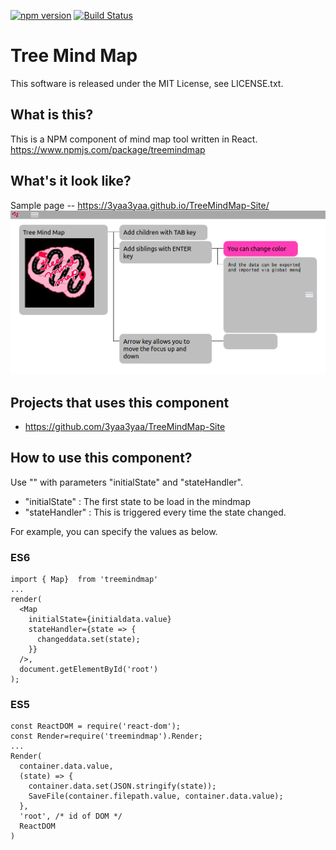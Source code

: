 [![npm version](https://badge.fury.io/js/treemindmap.svg)](https://badge.fury.io/js/treemindmap)
[![Build Status](https://travis-ci.org/3yaa3yaa/TreeMindMap.svg?branch=master)](https://travis-ci.org/3yaa3yaa/TreeMindMap)
# Tree Mind Map
This software is released under the MIT License, see LICENSE.txt.

## What is this?

This is a NPM component of mind map tool written in React.
https://www.npmjs.com/package/treemindmap

## What's it look like?
Sample page -- https://3yaa3yaa.github.io/TreeMindMap-Site/
![howto](https://github.com/3yaa3yaa/TreeMindMap/blob/master/howto.png)

## Projects that uses this component
* https://github.com/3yaa3yaa/TreeMindMap-Site

## How to use this component?
Use "<Map />" with parameters "initialState" and "stateHandler".
* "initialState" : The first state to be load in the mindmap 
* "stateHandler" : This is triggered every time the state changed.

For example, you can specify the values as below.

### ES6
```
import { Map}  from 'treemindmap'
...
render(
  <Map
    initialState={initialdata.value}
    stateHandler={state => {
      changeddata.set(state);
    }}
  />,
  document.getElementById('root')
);
```

### ES5
```
const ReactDOM = require('react-dom');
const Render=require('treemindmap').Render;
...
Render(
  container.data.value,
  (state) => {
    container.data.set(JSON.stringify(state));
    SaveFile(container.filepath.value, container.data.value);
  },
  'root', /* id of DOM */
  ReactDOM
)
```

